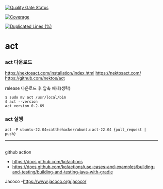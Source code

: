 [![Quality Gate Status](https://sonarcloud.io/api/project_badges/measure?project=ljw1126_helloInventory&metric=alert_status)](https://sonarcloud.io/summary/new_code?id=ljw1126_helloInventory)

[![Coverage](https://sonarcloud.io/api/project_badges/measure?project=ljw1126_helloInventory&metric=coverage)](https://sonarcloud.io/summary/new_code?id=ljw1126_helloInventory)

[![Duplicated Lines (%)](https://sonarcloud.io/api/project_badges/measure?project=ljw1126_helloInventory&metric=duplicated_lines_density)](https://sonarcloud.io/summary/new_code?id=ljw1126_helloInventory)

# act

### act 다운로드
https://nektosact.com/installation/index.html
https://nektosact.com/
https://github.com/nektos/act

release 다운로드 후 압축 해제(생략)
```shell
$ sudo mv act /usr/local/bim
$ act --version
act version 0.2.69
```

### act 실행

```shell
act -P ubuntu-22.04=catthehacker/ubuntu:act-22.04 {pull_request | push}
```


---
## 
github action 
- https://docs.github.com/ko/actions
- https://docs.github.com/ko/actions/use-cases-and-examples/building-and-testing/building-and-testing-java-with-gradle

Jacoco
-https://www.jacoco.org/jacoco/
